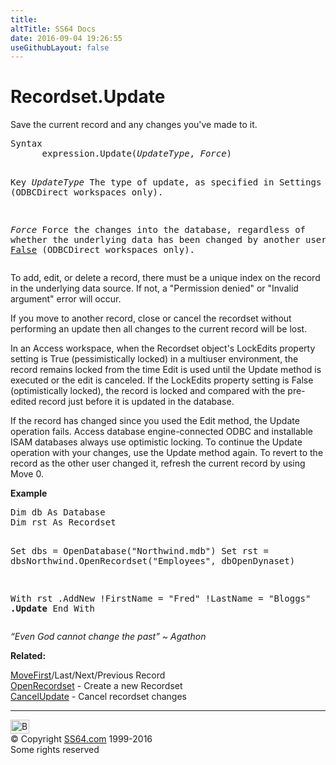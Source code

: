 ```yaml
---
title:
altTitle: SS64 Docs
date: 2016-09-04 19:26:55
useGithubLayout: false
---
```

<!-- #BeginLibraryItem "/Library/head_access.lbi" --><!-- #EndLibraryItem --><h1>Recordset.Update</h1>
<p> Save the current record and any changes you've made to it. </p>
<pre>Syntax
      expression.Update(<i>UpdateType</i>, <i>Force</i>)

Key
   <i>UpdateType</i>  The type of update, as specified in Settings 
               (ODBCDirect workspaces only).

   <i>Force</i>       Force the changes into the database, regardless
               of whether the underlying data has been changed
               by another user. True / <u>False</u>
               (ODBCDirect workspaces only).</pre>
<p> To add, edit, or delete a record, there must be a unique index on the record in the underlying data source. If not, a "Permission denied" or "Invalid argument" error will occur.</p>
<p>If you move to another record,  close or cancel the recordset without performing an <span class="code">update </span>then all changes to the current record will be lost. </p>
<p>In an  Access workspace, when the Recordset object's LockEdits property setting is True (pessimistically locked) in a multiuser environment, the record remains locked from the time Edit is used until the Update method is executed or the edit is canceled. If the LockEdits property setting is False (optimistically locked), the record is locked and compared with the pre-edited record just before it is updated in the database. </p>
<p>If the record has changed since you used the Edit method, the Update operation fails.  Access database engine-connected ODBC and installable ISAM databases always use optimistic locking. To continue the Update operation with your changes, use the Update method again. To revert to the record as the other user changed it, refresh the current record by using Move 0.</p>
<p><b>Example</b></p>
<pre>Dim db As Database
Dim rst As Recordset

Set dbs = OpenDatabase("Northwind.mdb")
Set rst = dbsNorthwind.OpenRecordset("Employees", dbOpenDynaset)
      
With rst
   .AddNew
   !FirstName = "Fred"
   !LastName = "Bloggs"
   <b>.Update</b>
End With</pre>
<p class="quote"><i>“Even God cannot change the past” ~ Agathon</i></p>
<p><b>Related:</b></p>
<p><a href="movefirst.html">MoveFirst</a>/Last/Next/Previous Record<br>
<a href="openrecordset.html">OpenRecordset</a> - Create a new Recordset<br>
<a href="rst-cancelupdate.html">CancelUpdate</a> - Cancel recordset changes</p><!-- #BeginLibraryItem "/Library/foot_access.lbi" --><p><script async="" src="//pagead2.googlesyndication.com/pagead/js/adsbygoogle.js"></script>
<!-- access -->

<hr>
<div id="bl" class="footer"><a href="#"><img src="../images/top.png" width="30" height="22" alt="Back to the Top"></a></div>
<div id="br" class="footer, tagline">© Copyright <a href="http://ss64.com/">SS64.com</a> 1999-2016<br>
Some rights reserved</div><!-- #EndLibraryItem -->


